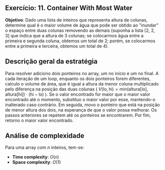 ## Exercício: 11. Container With Most Water
**Objetivo**: Dado uma lista de inteiros que representa altura de colunas, determine qual é o maior volume de água que pode ser obtido ao "inundar" o espaço entre duas colunas removendo as demais (suponha a lista [2, 2, 3] que indica que a altura de 3 colunas; se colocarmos água entre a primeira e segunda coluna, obtemos um total de 2; porém, se colocarmos entre a primeira e terceira, obtemos um total de 4).

## Descrição geral da estratégia
Para resolver adiciono dois ponteiros no array, um no início e um no final. A cada iteração de um loop, enquanto os dois ponteiros forem diferentes, calculo o volume de área, que é igual a altura da menor coluna multiplicado pelo diferença na posição das duas colunas ( $V(\text{lo}, \text{hi}) = \text{min(altura[lo], altura[hi])} \cdot (\text{hi} - \text{lo})$ ). Se o valor encontrado for maior que o maior valor encontrado até o momento, substituo o maior valor por esse, mantendo-o inalterado caso contrário. Em seguida, movo o ponteiro que está na posição de menor altura dos dois, na esperança de que o valor possa melhorar. Os passos anteriores se repetem até os ponteiros se encontrarem. Por fim, retorno o maior valor encontrado.   

## Análise de complexidade
Para uma array com $n$ inteiros, tem-se:
- **Time complexity**: $O(n)$
- **Space complexity**: $O(1)$ 